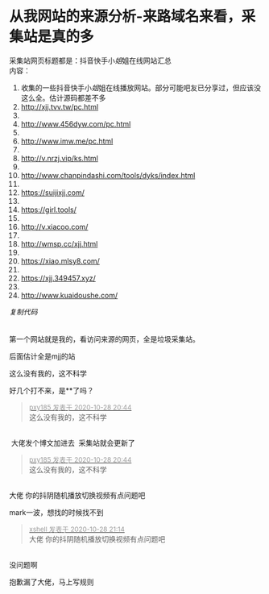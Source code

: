 # 从我网站的来源分析-来路域名来看，采集站是真的多


采集站网页标题都是：抖音快手小*姐*姐在线网站汇总<br />
内容：<br /><div class="blockcode"><div id="code_IGe"><ol><li>收集的一些抖音快手小*姐*姐在线播放网站。部分可能吧友已分享过，但应该没这么全。估计源码都差不多<br /><li>http://xjj.tvv.tw/pc.html<br /><li><br /><li>http://www.456dyw.com/pc.html<br /><li><br /><li>http://www.imw.me/pc.html<br /><li><br /><li>http://v.nrzj.vip/ks.html<br /><li><br /><li>http://www.chanpindashi.com/tools/dyks/index.html<br /><li><br /><li>https://suijixjj.com/<br /><li><br /><li>https://girl.tools/<br /><li><br /><li>http://v.xiacoo.com/<br /><li><br /><li>http://wmsp.cc/xjj.html<br /><li><br /><li>https://xiao.mlsy8.com/<br /><li><br /><li>https://xjj.349457.xyz/<br /><li><br /><li>http://www.kuaidoushe.com/</ol></div><em onclick="copycode($('code_IGe'));">复制代码</em></div><br />
<br />
第一个网站就是我的，看访问来源的网页，全是垃圾采集站。

后面估计全是mjj的站<img src="static/image/smiley/default/lol.gif" smilieid="12" border="0" alt="" />

这么没有我的，这不科学

好几个打不来，是**了吗？

<div class="quote"><blockquote><font size="2"><a href="https://www.hostloc.com/forum.php?mod=redirect&amp;goto=findpost&amp;pid=9366109&amp;ptid=759528" target="_blank"><font color="#999999">pxy185 发表于 2020-10-28 20:44</font></a></font><br />
这么没有我的，这不科学</blockquote></div><br />
<img src="static/image/smiley/default/lol.gif" smilieid="12" border="0" alt="" /> 大佬发个博文加进去&nbsp;&nbsp;采集站就会更新了

<div class="quote"><blockquote><font size="2"><a href="https://www.hostloc.com/forum.php?mod=redirect&amp;goto=findpost&amp;pid=9366109&amp;ptid=759528" target="_blank"><font color="#999999">pxy185 发表于 2020-10-28 20:44</font></a></font><br />
这么没有我的，这不科学</blockquote></div><br />
大佬 你的抖阴随机播放切换视频有点问题吧

mark一波，想找的时候找不到

<div class="quote"><blockquote><font size="2"><a href="https://www.hostloc.com/forum.php?mod=redirect&amp;goto=findpost&amp;pid=9366294&amp;ptid=759528" target="_blank"><font color="#999999">xshell 发表于 2020-10-28 21:14</font></a></font><br />
大佬 你的抖阴随机播放切换视频有点问题吧</blockquote></div><br />
没问题啊

抱歉漏了大佬，马上写规则<img id="aimg_ZaF3K" onclick="zoom(this, this.src, 0, 0, 0)" class="zoom" src="https://cdn.jsdelivr.net/gh/hishis/forum-master/public/images/patch.gif" onmouseover="img_onmouseoverfunc(this)" onload="thumbImg(this)" border="0" alt="" />
